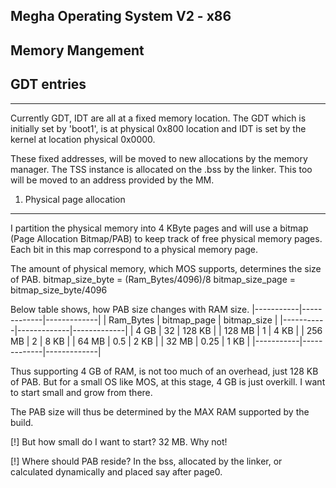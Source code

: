 ## Megha Operating System V2 - x86
## Memory Mangement
## GDT entries
------------------------------------------------------------------------------

Currently GDT, IDT are all at a fixed memory location. The GDT which is 
initially set by 'boot1', is at physical 0x800 location and IDT is set by the 
kernel at location physical 0x0000.

These fixed addresses, will be moved to new allocations by the memory manager. 
The TSS instance is allocated on the .bss by the linker. This too will be 
moved to an address provided by the MM.

1. Physical page allocation
----------------------------
I partition the physical memory into 4 KByte pages and will use a bitmap 
(Page Allocation Bitmap/PAB) to keep track of free physical memory pages. 
Each bit in this map correspond to a physical memory page. 

The amount of physical memory, which MOS supports, determines the size of PAB.
bitmap_size_byte = (Ram_Bytes/4096)/8
bitmap_size_page = bitmap_size_byte/4096

Below table shows, how PAB size changes with RAM size.
                    |-----------|-------------|-------------|
                    | Ram_Bytes | bitmap_page | bitmap_size |
                    |-----------|-------------|-------------|
                    |     4 GB  |    32       | 128 KB      |
                    |   128 MB  |     1       |   4 KB      |
                    |   256 MB  |     2       |   8 KB      |
                    |    64 MB  |     0.5     |   2 KB      |
                    |    32 MB  |     0.25    |   1 KB      |
                    |-----------|-------------|-------------|

Thus supporting 4 GB of RAM, is not too much of an overhead, just 128 KB of 
PAB. But for a small OS like MOS, at this stage, 4 GB is just overkill. I want 
to start small and grow from there.

The PAB size will thus be determined by the MAX RAM supported by the build.

[!] But how small do I want to start?
32 MB. Why not!

[!] Where should PAB reside? In the bss, allocated by the linker, or 
calculated dynamically and placed say after page0.
